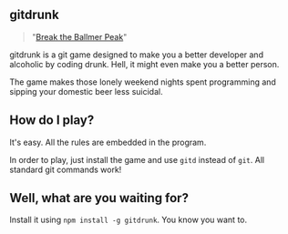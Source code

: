 ## gitdrunk
> "[Break the Ballmer Peak](https://xkcd.com/323/)"

gitdrunk is a git game designed to make you a better developer and alcoholic by coding drunk. Hell, it might even make you a better person.

The game makes those lonely weekend nights spent programming and sipping your domestic beer less suicidal.

## How do I play?
It's easy. All the rules are embedded in the program.

In order to play, just install the game and use ``gitd`` instead of ``git``. All standard git commands work!

## Well, what are you waiting for?
Install it using ``npm install -g gitdrunk``. You know you want to.
